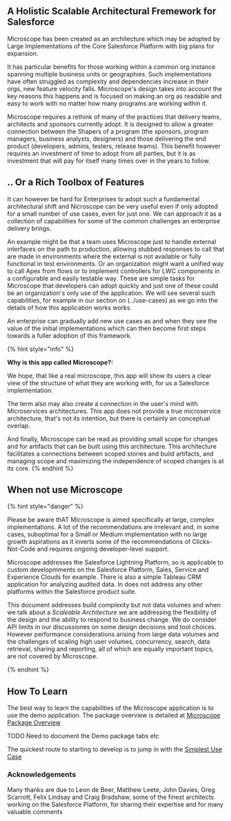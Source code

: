 

## A Holistic Scalable Architectural Fremework for Salesforce

Microscope has been created as an architecture which may be adopted by  Large Implementations of the Core Salesforce Platform with big plans for expansion. 

It has particular benefits for those working within a common org instance spanning multiple business units or geographies. Such implementations have often struggled as complexity and dependencies increase in their orgs, new feature velocity falls. Microscope's design takes into account the key reasons this happens and is focused on making an org as readable and easy to work with no matter how many programs are working within it. 

Microscope requires a rethink of many of the practices that delivery teams, architects and sponsors currently adopt. It is designed to allow a greater connection between the Shapers of a program (the sponsors, program managers, business analysts, designers) and those delivering the end product (developers, admins, testers, release teams). This benefit however requires an investment of time to adopt from all parties, but it is as investment that will pay for itself many times over in the years to follow.

## .. Or a Rich Toolbox of Features

It can however be hard for Enterprises to adopt such a fundamental architectural shift and Nicroscope can be very useful even if only adopted for a small number of use cases, even for just one. 
We can approach it as a collection of capabilities for some of the common challenges an enterprise delivery brings. 

An example might be that a team uses Microscope just to handle external interfaces on the path to production, allowing stubbed responses to call that are made in environments where the external is not available or fully functional in test environments. Or an organization might want a unified way to call Apex from flows or to implement controllers for LWC components in a configurable and easily testable way. 
These are simple tasks for Microscope that developers can adopt quickly and just one of these could be an organization's only use of the application. We will see several such capabilities, for example in our section on (../use-cases) as we go into the details of how this application works works.

An enterprise can gradually add new use cases as and when they see the value of the initial implementations which can then become first steps towards a fuller adoption of this framework. 


{% hint style="info" %}

**Why is this app called Microscope?:** 

We hope, that like a real microscope, this app will show its users a clear view of the structure of what they are working with, for us a Salesforce implementation. 

The term also may also create a connection in the user's mind with Microservices architectures. This app does not provide a true microservice architecture, that's not its intention, but there is certainly an conceptual overlap.

And finally, Microscope can be read as providing small scope for changes and for artifacts that can be built using this architecture. This architecture facilitates a connections between scoped stories and build artifacts, and managing scope and maximizing the independence of scoped changes is at its core.
{% endhint %}

## When not use Microscope


{% hint style="danger" %}

Please be aware thAT Microscope is aimed specifically at large, complex implementations. A lot of the recommendations are irrelevant and, in some cases, suboptimal for a Small or Medium implementation with no large growth aspirations as it inverts some of the recommendations of Clicks-Not-Code and requires ongoing developer-level support. 

Microscope addresses the Salesforce Lightning Platform, so is applicable to custom developmments on the Salesforce Platform, Sales, Service and Experience Clouds for example. There is also a simple Tableau CRM application for analyzing audited data. In does not address any other platforms within the Salesforce product suite.  

This document addresses build complexity but not data volumes and when we talk about a *Scaleable Architecture* we are addressing the flexibility of the design and the ability to respond to business change. We do consider API limits in our discussiones on some design decisions and tool choices. However performance considerations arising from large data volumes and the challenges of scaling high user volumes, concurrency, search, data retrieval, sharing and reporting, all of which are equally important topics, are not covered by Microscope.

{% endhint %}



## How To Learn

The best way to learn the capabilities of the Microscope application is to use the demo application. The package overview is detailed at [Microscope Package Overview](../installation/PackageOverview.md)

TODO Need to document the Demo package tabs etc

The quickest route to starting to develop is to jump in with the [Simplest Use Case](DecoupledMethod.md)


### Acknowledgements

Many thanks are due to Leon de Beer, Matthew Leete, John Davies, Greg Scarrott, Felix Lindsay and Craig Bradshaw, some of the finest architects working on the Salesforce Platform, for sharing their expertise and for many valuable comments